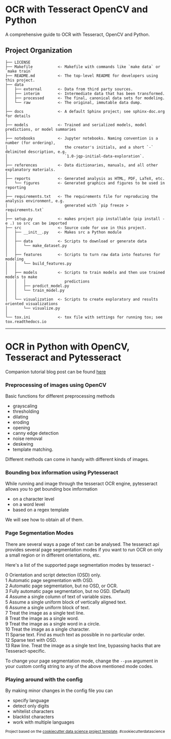 # OCR with Tesseract OpenCV and Python

A comprehensive guide to OCR with Tesseract, OpenCV and Python.

## Project Organization

    ├── LICENSE
    ├── Makefile           <- Makefile with commands like `make data` or `make train`
    ├── README.md          <- The top-level README for developers using this project.
    ├── data
    │   ├── external       <- Data from third party sources.
    │   ├── interim        <- Intermediate data that has been transformed.
    │   ├── processed      <- The final, canonical data sets for modeling.
    │   └── raw            <- The original, immutable data dump.
    │
    ├── docs               <- A default Sphinx project; see sphinx-doc.org for details
    │
    ├── models             <- Trained and serialized models, model predictions, or model summaries
    │
    ├── notebooks          <- Jupyter notebooks. Naming convention is a number (for ordering),
    │                         the creator's initials, and a short `-` delimited description, e.g.
    │                         `1.0-jqp-initial-data-exploration`.
    │
    ├── references         <- Data dictionaries, manuals, and all other explanatory materials.
    │
    ├── reports            <- Generated analysis as HTML, PDF, LaTeX, etc.
    │   └── figures        <- Generated graphics and figures to be used in reporting
    │
    ├── requirements.txt   <- The requirements file for reproducing the analysis environment, e.g.
    │                         generated with `pip freeze > requirements.txt`
    │
    ├── setup.py           <- makes project pip installable (pip install -e .) so src can be imported
    ├── src                <- Source code for use in this project.
    │   ├── __init__.py    <- Makes src a Python module
    │   │
    │   ├── data           <- Scripts to download or generate data
    │   │   └── make_dataset.py
    │   │
    │   ├── features       <- Scripts to turn raw data into features for modeling
    │   │   └── build_features.py
    │   │
    │   ├── models         <- Scripts to train models and then use trained models to make
    │   │   │                 predictions
    │   │   ├── predict_model.py
    │   │   └── train_model.py
    │   │
    │   └── visualization  <- Scripts to create exploratory and results oriented visualizations
    │       └── visualize.py
    │
    └── tox.ini            <- tox file with settings for running tox; see tox.readthedocs.io

---

# OCR in Python with OpenCV, Tesseract and Pytesseract

Companion tutorial blog post can be found [here](https://nanonets.com/blog/ocr-with-tesseract/)

### Preprocessing of images using OpenCV

Basic functions for different preprocessing methods

- grayscaling
- thresholding
- dilating
- eroding
- opening
- canny edge detection
- noise removal
- deskwing
- template matching.

Different methods can come in handy with different kinds of images.

### Bounding box information using Pytesseract

While running and image through the tesseract OCR engine, pytesseract allows you to get bounding box imformation

- on a character level
- on a word level
- based on a regex template

We will see how to obtain all of them.

### Page Segmentation Modes

There are several ways a page of text can be analysed. The tesseract api provides several page segmentation modes if you want to run OCR on only a small region or in different orientations, etc.

Here's a list of the supported page segmentation modes by tesseract -

0 Orientation and script detection (OSD) only.  
1 Automatic page segmentation with OSD.  
2 Automatic page segmentation, but no OSD, or OCR.  
3 Fully automatic page segmentation, but no OSD. (Default)  
4 Assume a single column of text of variable sizes.  
5 Assume a single uniform block of vertically aligned text.  
6 Assume a single uniform block of text.  
7 Treat the image as a single text line.  
8 Treat the image as a single word.  
9 Treat the image as a single word in a circle.  
10 Treat the image as a single character.  
11 Sparse text. Find as much text as possible in no particular order.  
12 Sparse text with OSD.  
13 Raw line. Treat the image as a single text line, bypassing hacks that are Tesseract-specific.

To change your page segmentation mode, change the `--psm` argument in your custom config string to any of the above mentioned mode codes.

### Playing around with the config

By making minor changes in the config file you can

- specify language
- detect only digits
- whitelist characters
- blacklist characters
- work with multiple languages

<p><small>Project based on the <a target="_blank" href="https://drivendata.github.io/cookiecutter-data-science/">cookiecutter data science project template</a>. #cookiecutterdatascience</small></p>
